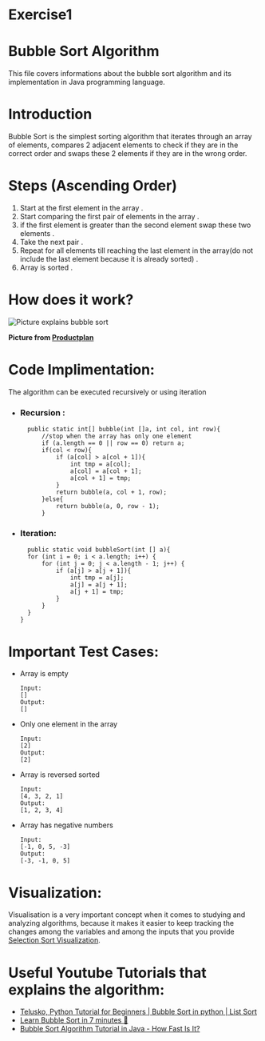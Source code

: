 # Exercise1
# Bubble Sort Algorithm
This file covers informations about the bubble sort algorithm and its implementation in Java
programming language.

# Introduction
Bubble Sort is the simplest sorting algorithm that iterates through an array of elements, compares 2 adjacent elements to check if they are in the correct order and swaps these 2 elements if they are in the wrong order.

# Steps (Ascending Order)
1. Start at the first element in the array .
2. Start comparing the first pair of elements in the array .
3. if the first element is greater than the second element swap these two elements .
4. Take the next pair .
5. Repeat for all elements till reaching the last element in the array(do not include the last element because it is already sorted) .
6. Array is sorted .

# How does it work?
![Picture explains bubble sort](https://www.productplan.com/uploads/bubble-sort-1024x683-2.png)

**Picture from [Productplan](https://www.productplan.com/glossary/bubble-sort/)**
# Code Implimentation:
The algorithm can be executed recursively or using iteration

* ### Recursion :
  ````  
    public static int[] bubble(int []a, int col, int row){
        //stop when the array has only one element
        if (a.length == 0 || row == 0) return a;
        if(col < row){
            if (a[col] > a[col + 1]){
                int tmp = a[col];
                a[col] = a[col + 1];
                a[col + 1] = tmp;
            }
            return bubble(a, col + 1, row);
        }else{
            return bubble(a, 0, row - 1);
        }
  ````
 + ### Iteration:
      ````  
        public static void bubbleSort(int [] a){
        for (int i = 0; i < a.length; i++) {
            for (int j = 0; j < a.length - 1; j++) {
                if (a[j] > a[j + 1]){
                    int tmp = a[j];
                    a[j] = a[j + 1];
                    a[j + 1] = tmp;
                }
            }
        }
    }
      ````

# Important Test Cases:
+ Array is empty 
    ````
    Input: 
    []
    Output:
    []
    ````
+ Only one element in the array 
    ````
    Input: 
    [2]
    Output:
    [2]
    ````
+ Array is reversed sorted
    ````
    Input: 
    [4, 3, 2, 1]
    Output:
    [1, 2, 3, 4]
    ````
+ Array has negative numbers
    ````
    Input: 
    [-1, 0, 5, -3]
    Output:
    [-3, -1, 0, 5]
    ````
# Visualization:
Visualisation is a very important concept when it comes to studying and analyzing algorithms, because it makes it easier to keep tracking the changes among the variables and among the inputs that you provide [Selection Sort Visualization](https://www.hackerearth.com/practice/algorithms/sorting/selection-sort/visualize/).
# Useful Youtube Tutorials that explains the algorithm:
+ [Telusko,  Python Tutorial for Beginners | Bubble Sort in python | List Sort](https://www.youtube.com/watch?v=Vca808JTbI8)
+ [Learn Bubble Sort in 7 minutes 🤿](https://www.youtube.com/watch?v=Dv4qLJcxus8)
+ [Bubble Sort Algorithm Tutorial in Java - How Fast Is It?](https://www.youtube.com/watch?v=g8qeaEd2jTc)